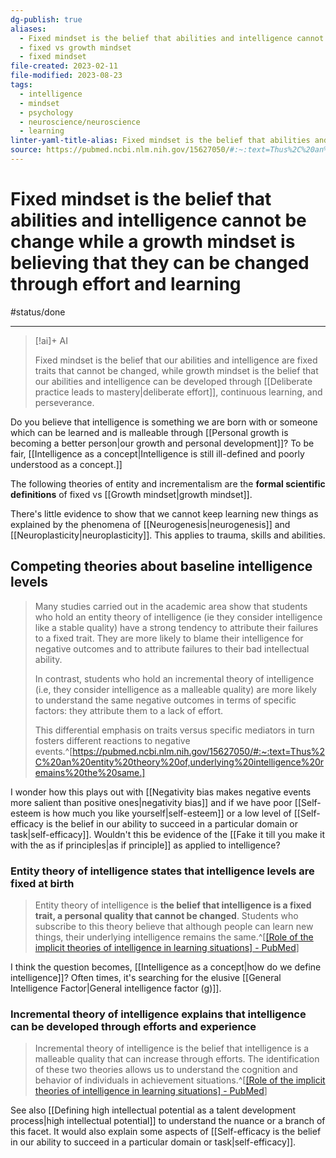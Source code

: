 ```yaml
---
dg-publish: true
aliases:
  - Fixed mindset is the belief that abilities and intelligence cannot be change while a growth mindset is believing that they can be changed through effort and learning.
  - fixed vs growth mindset
  - fixed mindset
file-created: 2023-02-11
file-modified: 2023-08-23
tags:
  - intelligence
  - mindset
  - psychology
  - neuroscience/neuroscience
  - learning
linter-yaml-title-alias: Fixed mindset is the belief that abilities and intelligence cannot be change while a growth mindset is believing that they can be changed through effort and learning.
source: https://pubmed.ncbi.nlm.nih.gov/15627050/#:~:text=Thus%2C%20an%20entity%20theory%20of,underlying%20intelligence%20remains%20the%20same.
---
```


# Fixed mindset is the belief that abilities and intelligence cannot be change while a growth mindset is believing that they can be changed through effort and learning

#status/done

---

> [!ai]+ AI
>
> Fixed mindset is the belief that our abilities and intelligence are fixed traits that cannot be changed, while growth mindset is the belief that our abilities and intelligence can be developed through [[Deliberate practice leads to mastery|deliberate effort]], continuous learning, and perseverance.

Do you believe that intelligence is something we are born with or someone which can be learned and is malleable through [[Personal growth is becoming a better person|our growth and personal development]]? To be fair, [[Intelligence as a concept|Intelligence is still ill-defined and poorly understood as a concept.]]

The following theories of entity and incrementalism are the **formal scientific definitions** of fixed vs [[Growth mindset|growth mindset]].

There's little evidence to show that we cannot keep learning new things as explained by the phenomena of [[Neurogenesis|neurogenesis]] and [[Neuroplasticity|neuroplasticity]]. This applies to trauma, skills and abilities. 

## Competing theories about baseline intelligence levels

> Many studies carried out in the academic area show that students who hold an entity theory of intelligence (ie they consider intelligence like a stable quality) have a strong tendency to attribute their failures to a fixed trait. They are more likely to blame their intelligence for negative outcomes and to attribute failures to their bad intellectual ability.
>
> In contrast, students who hold an incremental theory of intelligence (i.e, they consider intelligence as a malleable quality) are more likely to understand the same negative outcomes in terms of specific factors: they attribute them to a lack of effort.
>
> This differential emphasis on traits versus specific mediators in turn fosters different reactions to negative events.^[https://pubmed.ncbi.nlm.nih.gov/15627050/#:~:text=Thus%2C%20an%20entity%20theory%20of,underlying%20intelligence%20remains%20the%20same.]

I wonder how this plays out with [[Negativity bias makes negative events more salient than positive ones|negativity bias]] and if we have poor [[Self-esteem is how much you like yourself|self-esteem]] or a low level of [[Self-efficacy is the belief in our ability to succeed in a particular domain or task|self-efficacy]]. Wouldn't this be evidence of the [[Fake it till you make it with the as if principles|as if principle]] as applied to intelligence?

### Entity theory of intelligence states that intelligence levels are fixed at birth

> Entity theory of intelligence is **the belief that intelligence is a fixed trait, a personal quality that cannot be changed**. Students who subscribe to this theory believe that although people can learn new things, their underlying intelligence remains the same.^[[[Role of the implicit theories of intelligence in learning situations] - PubMed](https://pubmed.ncbi.nlm.nih.gov/15627050/#:~:text=Thus%2C%20an%20entity%20theory%20of,underlying%20intelligence%20remains%20the%20same.)]

I think the question becomes, [[Intelligence as a concept|how do we define intelligence]]? Often times, it's searching for the elusive [[General Intelligence Factor|General intelligence factor (g)]].

### Incremental theory of intelligence explains that intelligence can be developed through efforts and experience

> Incremental theory of intelligence is the belief that intelligence is a malleable quality that can increase through efforts. The identification of these two theories allows us to understand the cognition and behavior of individuals in achievement situations.^[[[Role of the implicit theories of intelligence in learning situations] - PubMed](https://pubmed.ncbi.nlm.nih.gov/15627050/#:~:text=Thus%2C%20an%20entity%20theory%20of,underlying%20intelligence%20remains%20the%20same.)]

See also [[Defining high intellectual potential as a talent development process|high intellectual potential]] to understand the nuance or a branch of this facet. It would also explain some aspects of [[Self-efficacy is the belief in our ability to succeed in a particular domain or task|self-efficacy]].
